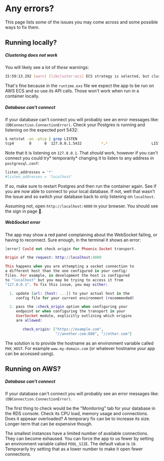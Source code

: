 # Any errors?

This page lists some of the issues you may come across and some possible ways to fix them.

## Running locally?

##### Clustering does not work

You will likely see a lot of _these_ warnings:

```sh
15:59:13.292 [warn] [libcluster:ecs] ECS strategy is selected, but cluster is not configured correctly!
```

That's fine because in the `runtime.exs` file we expect the app to be run on AWS ECS and so use _its_ API calls. Those won't work when run in a container locally.

##### Database can't connect

If your database can't connect you will probably see an error messages like: ` (DBConnection.ConnectionError)`. Check your Postgres is running and listening on the expected port 5432:

```sh
$ netstat -an -ptcp | grep LISTEN
tcp4       0      0  127.0.0.1.5432         *.*                    LISTEN
```

Note that it is listening on `127.0.0.1`. That _should_ work, however if you can't connect you could try* temporarily* changing it to listen to any address in `postgresql.conf`:

```sh
listen_addresses = '*'
#listen_addresses = 'localhost'
```

If so, make sure to restart Postgres and then run the container again. See if you are _now_ able to connect to your local database. If not, well that wasn't the issue and so switch your database back to only listening on `localhost`.

Assuming not, open `http://localhost:4000` in your browser. You should see the sign in page :rocket:.

##### WebSocket error

The app may show a red panel complaining about the WebSocket failing, or having to reconnect. Sure enough, in the terminal it shows an error:

```elixir
[error] Could not check origin for Phoenix.Socket transport.

Origin of the request: http://localhost:4000

This happens when you are attempting a socket connection to
a different host than the one configured in your config/
files. For example, in development the host is configured
to "localhost" but you may be trying to access it from
"127.0.0.1". To fix this issue, you may either:

  1. update [url: [host: ...]] to your actual host in the
     config file for your current environment (recommended)

  2. pass the :check_origin option when configuring your
     endpoint or when configuring the transport in your
     UserSocket module, explicitly outlining which origins
     are allowed:

        check_origin: ["https://example.com",
                       "//another.com:888", "//other.com"]
```

The solution is to provide the hostname as an environment variable called `PHX_HOST`. For example `www.my-domain.com` (or whatever hostname your app can be accessed using).

## Running on AWS?

##### Database can't connect

If your database can't connect you will probably see an error messages like: ` (DBConnection.ConnectionError)`.

The first thing to check would be the "Monitoring" tab for your database in the RDS console. Check its CPU load, memory usage and connections. Does it appeaar overloaded? A temporary fix can be to increase its size. Longer-term that can be expensive though.

The smallest instances have a limited number of available connections. They can become exhaused. You can force the app to us fewer by setting an environment variable called `POOL_SIZE`. The default value is `10`. Temporarily try setting that as a lower number to make it open fewer connections.
